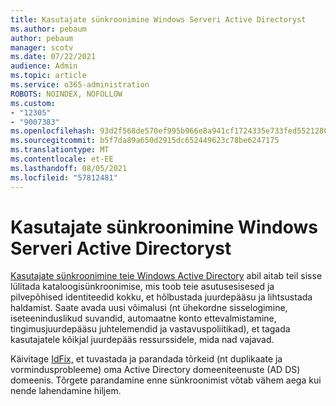 ```yaml
---
title: Kasutajate sünkroonimine Windows Serveri Active Directoryst
ms.author: pebaum
author: pebaum
manager: scotv
ms.date: 07/22/2021
audience: Admin
ms.topic: article
ms.service: o365-administration
ROBOTS: NOINDEX, NOFOLLOW
ms.custom:
- "12305"
- "9007383"
ms.openlocfilehash: 93d2f568de570ef995b966e8a941cf1724335e733fed5521280396516437d698
ms.sourcegitcommit: b5f7da89a650d2915dc652449623c78be6247175
ms.translationtype: MT
ms.contentlocale: et-EE
ms.lasthandoff: 08/05/2021
ms.locfileid: "57812481"
---
```

# <a name="sync-users-from-your-windows-server-active-directory"></a>Kasutajate sünkroonimine Windows Serveri Active Directoryst

[Kasutajate sünkroonimine teie Windows Active Directory](https://admin.microsoft.com/AdminPortal/Home#/featureexplorer/security/Identity) abil aitab teil sisse lülitada kataloogisünkroonimise, mis toob teie asutusesisesed ja pilvepõhised identiteedid kokku, et hõlbustada juurdepääsu ja lihtsustada haldamist. Saate avada uusi võimalusi (nt ühekordne sisselogimine, iseteeninduslikud suvandid, automaatne konto ettevalmistamine, tingimusjuurdepääsu juhtelemendid ja vastavuspoliitikad), et tagada kasutajatele kõikjal juurdepääs ressurssidele, mida nad vajavad. 

Käivitage [IdFix,](https://admin.microsoft.com/Adminportal/Home?source=applauncher#/modernonboarding/IdentityWizard) et tuvastada ja parandada tõrkeid (nt duplikaate ja vormindusprobleeme) oma Active Directory domeeniteenuste (AD DS) domeenis. Tõrgete parandamine enne sünkroonimist võtab vähem aega kui nende lahendamine hiljem.

